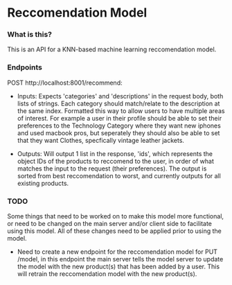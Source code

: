 # Reccomendation Model

### What is this?

This is an API for a KNN-based machine learning reccomendation model.

### Endpoints

POST http://localhost:8001/recommend:

-   Inputs: Expects 'categories' and 'descriptions' in the request body, both lists of strings. Each category should match/relate to the description at the same index. Formatted this way to allow users to have multiple areas of interest. For example a user in their profile should be able to set their preferences to the Technology Category where they want new iphones and used macbook pros, but seperately they should also be able to set that they want Clothes, specfically vintage leather jackets.

-   Outputs: Will output 1 list in the response, 'ids', which represents the object IDs of the products to reccomend to the user, in order of what matches the input to the request (their preferences). The output is sorted from best reccomendation to worst, and currently outputs for all existing products.

### TODO

Some things that need to be worked on to make this model more functional, or need to be changed on the main server and/or client side to facilitate using this model. All of these changes need to be applied prior to using the model.

-   Need to create a new endpoint for the reccomendation model for PUT /model, in this endpoint the main server tells the model server to update the model with the new product(s) that has been added by a user. This will retrain the reccomendation model with the new product(s).
